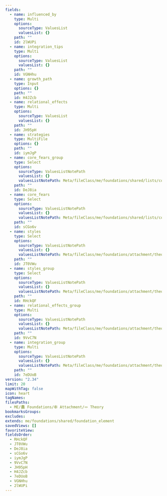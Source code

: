 ```yaml
---
fields:
  - name: influenced_by
    type: Multi
    options:
      sourceType: ValuesList
      valuesList: {}
    path: ""
    id: 2lWUPi
  - name: integration_tips
    type: Multi
    options:
      sourceType: ValuesList
      valuesList: {}
    path: ""
    id: VGNHhu
  - name: growth_path
    type: Input
    options: {}
    path: ""
    id: H4JZcb
  - name: relational_effects
    type: Multi
    options:
      sourceType: ValuesList
      valuesList: {}
    path: ""
    id: JH95pH
  - name: strategies
    type: MultiFile
    options: {}
    path: ""
    id: iymJgP
  - name: core_fears_group
    type: Select
    options:
      sourceType: ValuesListNotePath
      valuesList: {}
      valuesListNotePath: Meta/fileClass/me/foundations/shared/lists/core fears group list.md
    path: ""
    id: DeJ8ia
  - name: core_fears
    type: Select
    options:
      sourceType: ValuesListNotePath
      valuesList: {}
      valuesListNotePath: Meta/fileClass/me/foundations/shared/lists/core fears list.md
    path: ""
    id: sCGo6v
  - name: styles
    type: Select
    options:
      sourceType: ValuesListNotePath
      valuesList: {}
      valuesListNotePath: Meta/fileClass/me/foundations/attachment/theory/lists/attachment style list.md
    path: ""
    id: JT0VWu
  - name: styles_group
    type: Select
    options:
      sourceType: ValuesListNotePath
      valuesList: {}
      valuesListNotePath: Meta/fileClass/me/foundations/attachment/theory/lists/attachment style group list.md
    path: ""
    id: RHckQF
  - name: relational_effects_group
    type: Multi
    options:
      sourceType: ValuesListNotePath
      valuesList: {}
      valuesListNotePath: Meta/fileClass/me/foundations/attachment/theory/lists/relational effects group list.md
    path: ""
    id: 9VvC7N
  - name: integration_group
    type: Multi
    options:
      sourceType: ValuesListNotePath
      valuesList: {}
      valuesListNotePath: Meta/fileClass/me/foundations/attachment/theory/lists/integration group list.md
    path: ""
    id: 7eDUoB
version: "2.34"
limit: 20
mapWithTag: false
icon: heart
tagNames: 
filesPaths:
  - ME/🏛️ Foundations/🕸️ Attachment/🪢 Theory
bookmarksGroups: 
excludes: 
extends: me/foundations/shared/foundation_element
savedViews: []
favoriteView: 
fieldsOrder:
  - RHckQF
  - JT0VWu
  - DeJ8ia
  - sCGo6v
  - iymJgP
  - 9VvC7N
  - JH95pH
  - H4JZcb
  - 7eDUoB
  - VGNHhu
  - 2lWUPi
---
```

